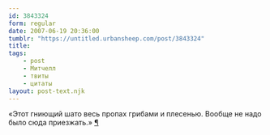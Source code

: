 ```yaml
---
id: 3843324
form: regular
date: 2007-06-19 20:36:00
tumblr: "https://untitled.urbansheep.com/post/3843324"
title:
tags:
    - post
    - Митчелл
    - твиты
    - цитаты
layout: post-text.njk
---
```


<p>«Этот гниющий шато весь пропах грибами и плесенью. Вообще не надо было сюда приезжать.» <a href="http://twitter.com/urbansheep/statuses/111665772">¶</a></p>

